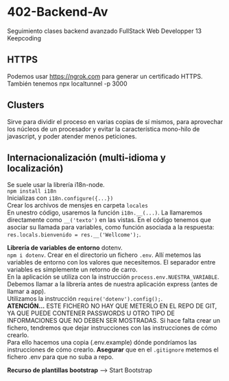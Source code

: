 # 402-Backend-Av

Seguimiento clases backend avanzado FullStack Web Developper 13 Keepcoding

## HTTPS

Podemos usar https://ngrok.com para generar un certificado HTTPS.  
También tenemos npx localtunnel -p 3000

## Clusters

Sirve para dividir el proceso en varias copias de sí mismos, para aprovechar los núcleos de un procesador y evitar la característica mono-hilo de javascript, y poder atender menos peticiones.

## Internacionalización (multi-idioma y localización)

Se suele usar la librería i18n-node.  
`npm install i18n`  
Inicializas con `i18n.configure({...})`  
Crear los archivos de mensjes en carpeta `locales`  
En unestro código, usaremos la función `i18n.__(...)`. La llamaremos directamente como `__('texto')` en las vistas. En el código tenemos que asociar su llamada para variables, como función asociada a la respuesta:  
`res.locals.bienvenido = res.__('Wellcome');`.

**Librería de variables de entorno** dotenv.  
`npm i dotenv`.
Crear en el directorio un fichero `.env`.
Allí metemos las variables de entorno con los valores que necesitemos. El separador entre variables es símplemente un retorno de carro.  
En la aplicación se utiliza con la instrucción `process.env.NUESTRA_VARIABLE`.  
Debemos llamar a la librería antes de nuestra aplicación express (antes de llamar a app).  
Utilizamos la instrucción `require('dotenv').config();`.  
**ATENCIÓN...** ESTE FICHERO NO HAY QUE METERLO EN EL REPO DE GIT, YA QUE PUEDE CONTENER PASSWORDS U OTRO TIPO DE INFORMACIONES QUE NO DEBEN SER MOSTRADAS.
Si hace falta crear un fichero, tendremos que dejar instrucciones con las instrucciones de cómo crearlo.  
Para ello hacemos una copia (.env.example) dónde pondríamos las instrucciones de cómo crearlo.
**Asegurar** que en el `.gitignore` metemos el fichero .env para que no suba a repo.

**Recurso de plantillas bootstrap** --> Start Bootstrap
